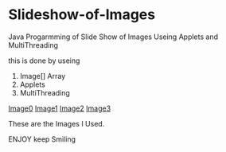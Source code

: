 # Slideshow-of-Images



Java Progarmming of Slide Show of Images Useing Applets and MultiThreading 

this is done by useing 

 1)   Image[] Array
 2)   Applets 
 3)   MultiThreading 

[Image0](https://user-images.githubusercontent.com/87563479/126074038-513ea961-a490-49a3-b44f-3e9c49c6cecb.jpg)
[Image1](https://user-images.githubusercontent.com/87563479/126074047-2532aac1-ed31-4f06-ac43-b82d860fb7c2.jpg)
[Image2](https://user-images.githubusercontent.com/87563479/126074052-5c1fb301-01a1-4c4c-a0f4-c0a32acbbfd8.jpg)
[Image3](https://user-images.githubusercontent.com/87563479/126074057-0c81bc0e-8914-468b-82f7-33a8d986893d.jpg)

These are the Images I Used.



ENJOY keep Smiling 
